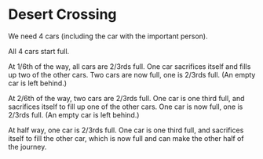 # Desert Crossing

We need 4 cars (including the car with the important person).

All 4 cars start full.

At 1/6th of the way, all cars are 2/3rds full. One car sacrifices itself and fills up two of the other cars. Two cars are now full, one is 2/3rds full. (An empty car is left behind.)

At 2/6th of the way, two cars are 2/3rds full. One car is one third full, and sacrifices itself to fill up one of the other cars. One car is now full, one is 2/3rds full. (An empty car is left behind.)

At half way, one car is 2/3rds full. One car is one third full, and sacrifices itself to fill the other car, which is now full and can make the other half of the journey.
